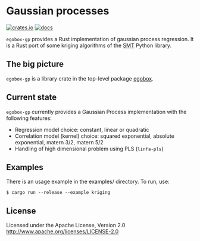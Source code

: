 # Gaussian processes

[![crates.io](https://img.shields.io/crates/v/egobox-gp)](https://crates.io/crates/egobox-gp)
[![docs](https://docs.rs/egobox-gp/badge.svg)](https://docs.rs/egobox-gp)

`egobox-gp` provides a Rust implementation of gaussian process regression.
It is a Rust port of some kriging algorithms of the [SMT](https://smt.readthedocs.io) Python library.

## The big picture

`egobox-gp` is a library crate in the top-level package [egobox](https://github.com/relf/egobox).

## Current state

`egobox-gp` currently provides a Gaussian Process implementation with the following features:

* Regression model choice: constant, linear or quadratic
* Correlation model (kernel) choice: squared exponential, absolute exponential, matern 3/2, matern 5/2
* Handling of high dimensional problem using PLS (`linfa-pls`)

## Examples

There is an usage example in the examples/ directory. To run, use:

```
$ cargo run --release --example kriging
```

## License

Licensed under the Apache License, Version 2.0 http://www.apache.org/licenses/LICENSE-2.0

